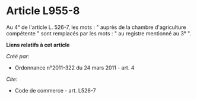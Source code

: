 # Article L955-8

Au 4° de l'article L. 526-7, les mots : " auprès de la chambre d'agriculture compétente " sont remplacés par les mots : " au
registre mentionné au 3° ".

**Liens relatifs à cet article**

_Créé par_:

  - Ordonnance n°2011-322 du 24 mars 2011 - art. 4

_Cite_:

  - Code de commerce - art. L526-7
